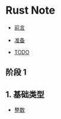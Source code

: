 # Rust Note

* [前言](../README.md)

* [准备](./prepare.md)

* [TODO](./todo.md)

## 阶段 1

## 1. 基础类型
* [整数](stage1/basic_type/integer.md)